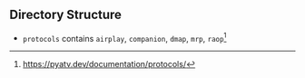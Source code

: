 ## Directory Structure

* `protocols` contains `airplay`, `companion`, `dmap`, `mrp`, `raop`[^1]

[^1]: https://pyatv.dev/documentation/protocols/
